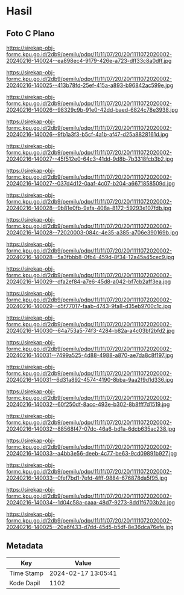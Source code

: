 # Hasil

## Foto C Plano

https://sirekap-obj-formc.kpu.go.id/2db9/pemilu/pdpr/11/11/07/20/20/1111072020002-20240216-140024--ea898ec4-9179-426e-a723-dff33c8a0dff.jpg

https://sirekap-obj-formc.kpu.go.id/2db9/pemilu/pdpr/11/11/07/20/20/1111072020002-20240216-140025--413b78fd-25ef-415a-a893-b96842ac599e.jpg

https://sirekap-obj-formc.kpu.go.id/2db9/pemilu/pdpr/11/11/07/20/20/1111072020002-20240216-140026--98329c9b-91e0-42dd-baed-6824c78e3938.jpg

https://sirekap-obj-formc.kpu.go.id/2db9/pemilu/pdpr/11/11/07/20/20/1111072020002-20240216-140026--9fb1a3f3-b5cf-4a1b-af47-d25a8828161d.jpg

https://sirekap-obj-formc.kpu.go.id/2db9/pemilu/pdpr/11/11/07/20/20/1111072020002-20240216-140027--45f512e0-64c3-41dd-9d8b-7b3318fcb3b2.jpg

https://sirekap-obj-formc.kpu.go.id/2db9/pemilu/pdpr/11/11/07/20/20/1111072020002-20240216-140027--037d4d12-0aaf-4c07-b204-a6671858509d.jpg

https://sirekap-obj-formc.kpu.go.id/2db9/pemilu/pdpr/11/11/07/20/20/1111072020002-20240216-140028--9b81e0fb-9afa-408a-8172-59293e107fdb.jpg

https://sirekap-obj-formc.kpu.go.id/2db9/pemilu/pdpr/11/11/07/20/20/1111072020002-20240216-140028--72020003-084c-4e35-a385-a706e390169b.jpg

https://sirekap-obj-formc.kpu.go.id/2db9/pemilu/pdpr/11/11/07/20/20/1111072020002-20240216-140028--5a3fbbb8-0fb4-459d-8f34-12a45a45cec9.jpg

https://sirekap-obj-formc.kpu.go.id/2db9/pemilu/pdpr/11/11/07/20/20/1111072020002-20240216-140029--dfa2ef84-a7e6-45d8-a042-bf7cb2aff3ea.jpg

https://sirekap-obj-formc.kpu.go.id/2db9/pemilu/pdpr/11/11/07/20/20/1111072020002-20240216-140029--d5f77017-faab-4743-9fa8-d35eb9700c1c.jpg

https://sirekap-obj-formc.kpu.go.id/2db9/pemilu/pdpr/11/11/07/20/20/1111072020002-20240216-140030--64a753a5-74f3-4284-b82a-a4c03bf2bfd2.jpg

https://sirekap-obj-formc.kpu.go.id/2db9/pemilu/pdpr/11/11/07/20/20/1111072020002-20240216-140031--7499a525-4d88-4988-a870-ae7da8c8f197.jpg

https://sirekap-obj-formc.kpu.go.id/2db9/pemilu/pdpr/11/11/07/20/20/1111072020002-20240216-140031--6d31a892-4574-4190-8bba-9aa2f9d1d336.jpg

https://sirekap-obj-formc.kpu.go.id/2db9/pemilu/pdpr/11/11/07/20/20/1111072020002-20240216-140032--60f250df-8acc-493e-b302-8b8fff7d1519.jpg

https://sirekap-obj-formc.kpu.go.id/2db9/pemilu/pdpr/11/11/07/20/20/1111072020002-20240216-140032--88568f47-07dc-46a6-bd1a-6dcb635ac238.jpg

https://sirekap-obj-formc.kpu.go.id/2db9/pemilu/pdpr/11/11/07/20/20/1111072020002-20240216-140033--a4bb3e56-deeb-4c77-be63-9cd09891b927.jpg

https://sirekap-obj-formc.kpu.go.id/2db9/pemilu/pdpr/11/11/07/20/20/1111072020002-20240216-140033--0fef7bd1-7efd-4fff-9884-676878da5f95.jpg

https://sirekap-obj-formc.kpu.go.id/2db9/pemilu/pdpr/11/11/07/20/20/1111072020002-20240216-140034--1d04c58a-caaa-48d7-9273-8dd1f6703b2d.jpg

https://sirekap-obj-formc.kpu.go.id/2db9/pemilu/pdpr/11/11/07/20/20/1111072020002-20240216-140025--20a6f433-d7dd-45d5-b5df-8e36dca76efe.jpg


## Metadata

| Key        | Value               |
| ---------- | ------------------- |
| Time Stamp | 2024-02-17 13:05:41 |
| Kode Dapil | 1102                |



